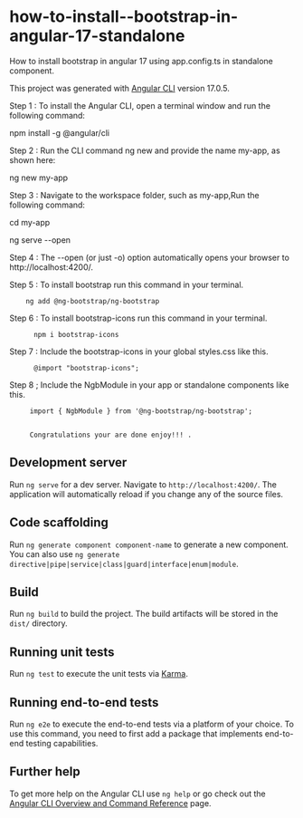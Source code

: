 #  how-to-install--bootstrap-in-angular-17-standalone

How to install bootstrap in angular 17 using app.config.ts in standalone component.


This project was generated with [Angular CLI](https://github.com/angular/angular-cli) version 17.0.5.

Step 1 : To install the Angular CLI, open a terminal window and run the following command:

npm install -g @angular/cli

Step 2 : Run the CLI command ng new and provide the name my-app, as shown here:

ng new my-app

Step 3 : Navigate to the workspace folder, such as my-app,Run the following command:

cd my-app

ng serve --open


Step 4 : The --open (or just -o) option automatically opens your browser to http://localhost:4200/.

Step 5 : To install bootstrap run this command in your terminal.

        ng add @ng-bootstrap/ng-bootstrap
        
Step 6 : To install bootstrap-icons run this command in your terminal.

          npm i bootstrap-icons

Step 7 : Include the bootstrap-icons in your global styles.css like this.

          @import "bootstrap-icons";

Step 8 ; Include the NgbModule in your app or standalone components like this.

         import { NgbModule } from '@ng-bootstrap/ng-bootstrap';


         Congratulations your are done enjoy!!! .

## Development server

Run `ng serve` for a dev server. Navigate to `http://localhost:4200/`. The application will automatically reload if you change any of the source files.

## Code scaffolding

Run `ng generate component component-name` to generate a new component. You can also use `ng generate directive|pipe|service|class|guard|interface|enum|module`.

## Build

Run `ng build` to build the project. The build artifacts will be stored in the `dist/` directory.

## Running unit tests

Run `ng test` to execute the unit tests via [Karma](https://karma-runner.github.io).

## Running end-to-end tests

Run `ng e2e` to execute the end-to-end tests via a platform of your choice. To use this command, you need to first add a package that implements end-to-end testing capabilities.

## Further help

To get more help on the Angular CLI use `ng help` or go check out the [Angular CLI Overview and Command Reference](https://angular.io/cli) page.

